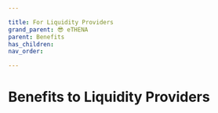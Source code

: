 ```yaml
---

title: For Liquidity Providers
grand_parent: 😎 eTHENA
parent: Benefits
has_children:
nav_order:

---
```



# Benefits to Liquidity Providers
